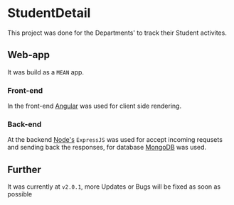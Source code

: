# StudentDetail

This project was done for the Departments' to track their Student activites.

## Web-app

It was build as a `MEAN` app.

### Front-end

In the front-end [Angular](https://angular.io) was used for client side rendering.

### Back-end

At the backend [Node's](https://nodejs.org) `ExpressJS` was used for accept incoming requsets and sending back the responses, for database [MongoDB](https://mongodb.com) was used.

## Further

It was currently at `v2.0.1`, more Updates or Bugs will be fixed as soon as possible
